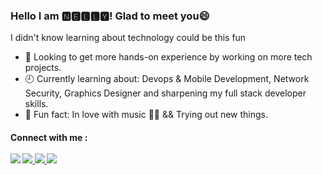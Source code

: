 <!DOCTYPE Html>
<head>
</head>
<body>
  <h3> Hello I am 🅽🅴🅻🅻🆈! Glad to meet you😄</h3>
  <p>I didn't know learning about technology could be this fun</p>
  
- 🚀 Looking to get more hands-on experience by working on more tech projects.  
- 🕘 Currently learning about: Devops & Mobile Development, Network Security, Graphics Designer and sharpening my full stack developer skills.
- 🚖 Fun fact: In love with music 🎵🎵 && Trying out new things.
  
<h4>Connect with me : <br><br>
  <a href="https://www.instagram.com/_nelly_butera/"><img src="https://camo.githubusercontent.com/7a705494c370a8412797521701153d2873fb39109edf80afc408efd0927ae2d0/68747470733a2f2f696d672e736869656c64732e696f2f62616467652f496e7374616772616d2d2532334534343035462e7376673f7374796c653d666f722d7468652d6261646765266c6f676f3d496e7374616772616d266c6f676f436f6c6f723d7768697465"></a> <a href="https://www.facebook.com/butera.odreille.nelly1/"> <img src="https://camo.githubusercontent.com/9a80e93dca22e8bc345bef4e92799c1b6fb4481f996b1d69f3f9b0590f92c057/68747470733a2f2f696d672e736869656c64732e696f2f62616467652f46616365626f6f6b2d2532333138373746322e7376673f7374796c653d666f722d7468652d6261646765266c6f676f3d46616365626f6f6b266c6f676f436f6c6f723d7768697465"></a><a href="https://www.linkedin.com/in/butera-nelly-4909a8238/">  <img src="https://camo.githubusercontent.com/7e1a1a039c75a7c4d2a91d7f97bf0a1c2adcf7cb49b7dbbfc02963a4f9fdaca4/68747470733a2f2f696d672e736869656c64732e696f2f62616467652f6c696e6b6564696e2d2532333030373742352e7376673f7374796c653d666f722d7468652d6261646765266c6f676f3d6c696e6b6564696e266c6f676f436f6c6f723d7768697465"></a><a href="mailto:buteranelly250@gmail.com">   <img src="https://camo.githubusercontent.com/571384769c09e0c66b45e39b5be70f68f552db3e2b2311bc2064f0d4a9f5983b/68747470733a2f2f696d672e736869656c64732e696f2f62616467652f476d61696c2d4431343833363f7374796c653d666f722d7468652d6261646765266c6f676f3d676d61696c266c6f676f436f6c6f723d7768697465"></a>
  </h4>
</body>
</html>
